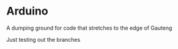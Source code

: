 # Arduino
A dumping ground for code that stretches to the edge of Gauteng

Just testing out the branches
